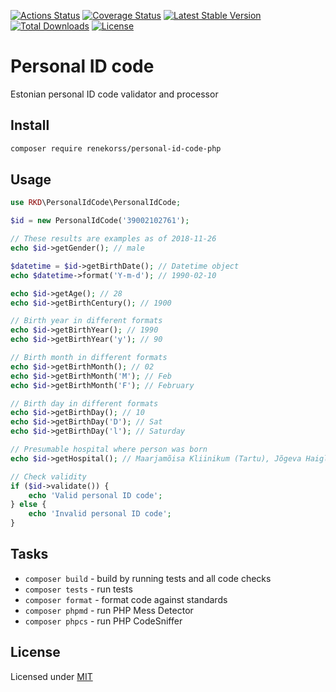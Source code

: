 [![Actions Status](https://github.com/renekorss/personal-id-code-php/workflows/build/badge.svg)](https://github.com/renekorss/personal-id-code-php/actions)
[![Coverage Status](https://coveralls.io/repos/renekorss/personal-id-code-php/badge.svg?branch=master&service=github)](https://coveralls.io/github/renekorss/personal-id-code-php?branch=master)
[![Latest Stable Version](https://poser.pugx.org/renekorss/personal-id-code-php/v/stable)](https://packagist.org/packages/renekorss/personal-id-code-php)
[![Total Downloads](https://poser.pugx.org/renekorss/personal-id-code-php/downloads)](https://packagist.org/packages/renekorss/personal-id-code-php)
[![License](https://img.shields.io/badge/license-MIT-blue.svg)](LICENSE)

# Personal ID code
Estonian personal ID code validator and processor

## Install

````bash
composer require renekorss/personal-id-code-php
````

## Usage

````php
use RKD\PersonalIdCode\PersonalIdCode;

$id = new PersonalIdCode('39002102761');

// These results are examples as of 2018-11-26
echo $id->getGender(); // male

$datetime = $id->getBirthDate(); // Datetime object
echo $datetime->format('Y-m-d'); // 1990-02-10

echo $id->getAge(); // 28
echo $id->getBirthCentury(); // 1900

// Birth year in different formats
echo $id->getBirthYear(); // 1990
echo $id->getBirthYear('y'); // 90

// Birth month in different formats
echo $id->getBirthMonth(); // 02
echo $id->getBirthMonth('M'); // Feb
echo $id->getBirthMonth('F'); // February

// Birth day in different formats
echo $id->getBirthDay(); // 10
echo $id->getBirthDay('D'); // Sat
echo $id->getBirthDay('l'); // Saturday

// Presumable hospital where person was born
echo $id->getHospital(); // Maarjamõisa Kliinikum (Tartu), Jõgeva Haigla

// Check validity
if ($id->validate()) {
    echo 'Valid personal ID code';
} else {
    echo 'Invalid personal ID code';
}
````

## Tasks

- `composer build` - build by running tests and all code checks
- `composer tests` - run tests
- `composer format` - format code against standards
- `composer phpmd` - run PHP Mess Detector
- `composer phpcs` - run PHP CodeSniffer

## License

Licensed under [MIT](LICENSE)
